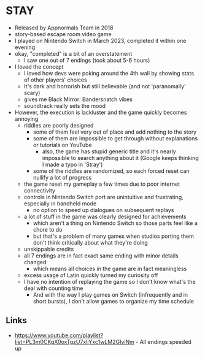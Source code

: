 # STAY

- Released by Appnormals Team in 2018
- story-based escape room video game
- I played on Nintendo Switch in March 2023, completed it within one evening
- okay, "completed" is a bit of an overstatement
  - I saw one out of 7 endings (took about 5-6 hours)
- I loved the concept
  - I loved how devs were poking around the 4th wall by showing stats of other players' choices
  - It's dark and horrorish but still believable (and not 'paranomally' scary)
  - gives me Black Mirror: Bandersnatch vibes
  - soundtrack really sets the mood
- However, the execution is lackluster and the game quickly becomes annoying
  - riddles are poorly designed
    - some of them feel very out of place and add nothing to the story
    - some of them are impossible to get through without explanations or tutorials on YouTube
      - also, the game has stupid generic title and it's nearly impossible to search anything about it (Google keeps thinking I made a typo in 'Stray')
    - some of the riddles are randomized, so each forced reset can nullify a lot of progress
  - the game reset my gameplay a few times due to poor internet connectivity
  - controls in Nintendo Switch port are unintuitive and frustrating, especially in handheld mode
    - no option to speed up dialogues on subsequent replays
  - a lot of stuff in the game was clearly designed for achievements
    - which aren't a thing on Nintendo Switch so those parts feel like a chore to do
    - but that's a problem of many games when studios porting them don't think critically about what they're doing
  - unskippable credits
  - all 7 endings are in fact exact same ending with minor details changed
    - which means all choices in the game are in fact meaningless
  - excess usage of Latin quickly turned my curiosity off
  - I have no intention of replaying the game so I don't know what's the deal with counting time
    - And with the way I play games on Switch (infrequently and in short bursts), I don't allow games to organize my time schedule

## Links

- https://www.youtube.com/playlist?list=PL3m0CKgX0oxTgzU7xljYxc1wLM2GIyiNm - All endings speeded up
